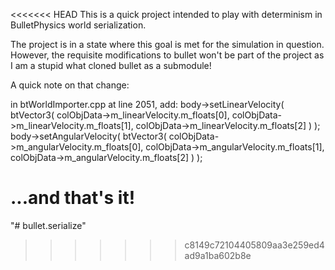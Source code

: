<<<<<<< HEAD
This is a quick project intended to play with determinism in BulletPhysics world serialization.

The project is in a state where this goal is met for the simulation in question. However, the requisite modifications to bullet won't be part of the project as I am a stupid what cloned bullet as a submodule!

A quick note on that change:

in btWorldImporter.cpp at line 2051, add:
        body->setLinearVelocity(
            btVector3(
                colObjData->m_linearVelocity.m_floats[0],
                colObjData->m_linearVelocity.m_floats[1],
                colObjData->m_linearVelocity.m_floats[2]
                )
            );
        body->setAngularVelocity(
            btVector3(
                colObjData->m_angularVelocity.m_floats[0],
                colObjData->m_angularVelocity.m_floats[1],
                colObjData->m_angularVelocity.m_floats[2]
                )
            );

...and that's it!
=======
"# bullet.serialize" 
>>>>>>> c8149c72104405809aa3e259ed4ad9a1ba602b8e
